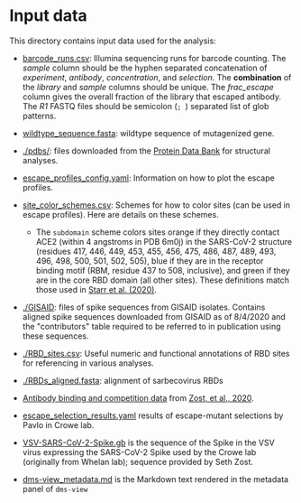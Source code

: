 # Input data

This directory contains input data used for the analysis:

 - [barcode_runs.csv](barcode_runs.csv): Illumina sequencing runs for barcode counting.
   The *sample* column should be the hyphen separated concatenation of *experiment*, *antibody*, *concentration*, and *selection*.
   The **combination** of the *library* and *sample* columns should be unique.
   The *frac_escape* column gives the overall fraction of the library that escaped antibody.
   The *R1* FASTQ files should be semicolon (`; `) separated list of glob patterns.

 - [wildtype_sequence.fasta](wildtype_sequence.fasta): wildtype sequence of mutagenized gene.

 - [./pdbs/](pdbs): files downloaded from the [Protein Data Bank](https://www.rcsb.org/) for structural analyses.

 - [escape_profiles_config.yaml](escape_profiles_config.yaml): Information on how to plot the escape profiles.

 - [site_color_schemes.csv](site_color_schemes.csv): Schemes for how to color sites (can be used in escape profiles). Here are details on these schemes.

   - The `subdomain` scheme colors sites orange if they directly contact ACE2 (within 4 angstroms in PDB 6m0j) in the SARS-CoV-2 structure (residues 417, 446, 449, 453, 455, 456, 475, 486, 487, 489, 493, 496, 498, 500, 501, 502, 505), blue if they are in the receptor binding motif (RBM, residue 437 to 508, inclusive), and green if they are in the core RBD domain (all other sites). These definitions match those used in [Starr et al. (2020)](https://www.cell.com/cell/fulltext/S0092-8674(20)31003-5).

 - [./GISAID](GISAID): files of spike sequences from GISAID isolates. Contains aligned spike sequences downloaded from GISAID as of 8/4/2020 and the "contributors" table required to be referred to in publication using these sequences.

 - [./RBD_sites.csv](RBD_sites.csv): Useful numeric and functional annotations of RBD sites for referencing in various analyses.

 - [./RBDs_aligned.fasta](RBDs_aligned.fasta): alignment of sarbecovirus RBDs

 - [Antibody binding and competition data](./Zost_binding_data.csv) from [Zost, et al., 2020](https://www.nature.com/articles/s41586-020-2548-6). 

 - [escape_selection_results.yaml](escape_selection_results.yaml) results of escape-mutant selections by Pavlo in Crowe lab.

 - [VSV-SARS-CoV-2-Spike.gb](VSV-SARS-CoV-2-Spike.gb) is the sequence of the Spike in the VSV virus expressing the SARS-CoV-2 Spike used by the Crowe lab (originally from Whelan lab); sequence provided by Seth Zost.
 
 - [dms-view_metadata.md](dms-view_metadata.md) is the Markdown text rendered in the metadata panel of `dms-view`
